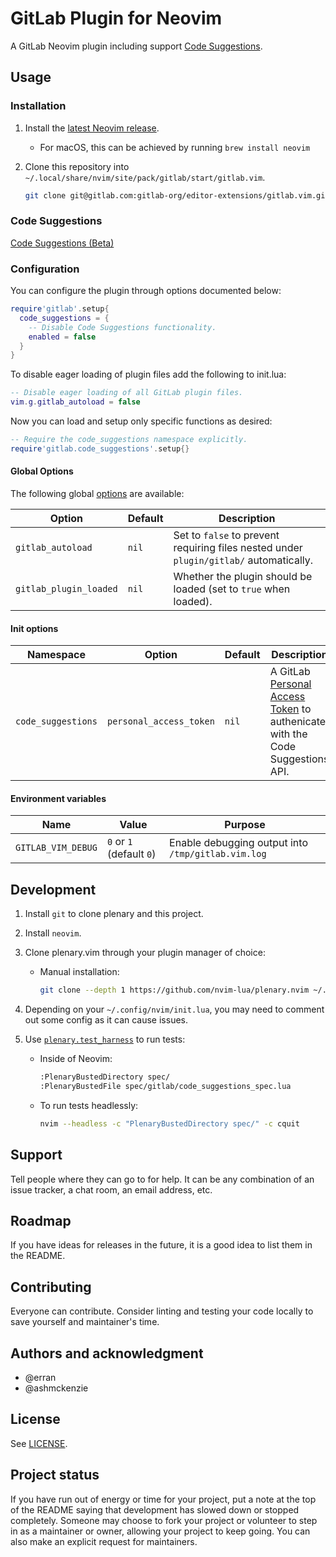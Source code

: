 # GitLab Plugin for Neovim

A GitLab Neovim plugin including support [Code Suggestions](#code-suggestions).

## Usage

### Installation

1. Install the [latest Neovim release](https://github.com/neovim/neovim/releases/latest).

    - For macOS, this can be achieved by running `brew install neovim`

2. Clone this repository into `~/.local/share/nvim/site/pack/gitlab/start/gitlab.vim`.

    ```sh
    git clone git@gitlab.com:gitlab-org/editor-extensions/gitlab.vim.git ~/.local/share/nvim/site/pack/gitlab/start/gitlab.vim
    ```

### Code Suggestions

[Code Suggestions (Beta)](https://docs.gitlab.com/ee/user/project/repository/code_suggestions.html)

### Configuration

You can configure the plugin through options documented below:

```lua
require'gitlab'.setup{
  code_suggestions = {
    -- Disable Code Suggestions functionality.
    enabled = false
  }
}
```

To disable eager loading of plugin files add the following to init.lua:

```lua
-- Disable eager loading of all GitLab plugin files.
vim.g.gitlab_autoload = false
```

Now you can load and setup only specific functions as desired:

```lua
-- Require the code_suggestions namespace explicitly.
require'gitlab.code_suggestions'.setup{}
```

#### Global Options

The following global [options](https://neovim.io/doc/user/options.html) are available:

| Option                 | Default | Description                                                                            |
|------------------------|---------|----------------------------------------------------------------------------------------|
| `gitlab_autoload`      | `nil`   | Set to `false` to prevent requiring files nested under `plugin/gitlab/` automatically. |
| `gitlab_plugin_loaded` | `nil`   | Whether the plugin should be loaded (set to `true` when loaded).                       |

#### Init options

| Namespace              | Option                  | Default | Description                                                                          |
|------------------------|-------------------------|---------|--------------------------------------------------------------------------------------|
| `code_suggestions`     | `personal_access_token` | `nil`   | A GitLab [Personal Access Token][] to authenicate with the Code Suggestions API.     |

#### Environment variables

| Name               | Value                    | Purpose |
|--------------------|--------------------------|---------|
| `GITLAB_VIM_DEBUG` | `0` or `1` (default `0`) | Enable debugging output into `/tmp/gitlab.vim.log` |

## Development

1. Install `git` to clone plenary and this project.
2. Install `neovim`.
3. Clone plenary.vim through your plugin manager of choice:
   * Manual installation:

     ```sh
     git clone --depth 1 https://github.com/nvim-lua/plenary.nvim ~/.local/share/nvim/site/pack/vendor/start/plenary.nvim
     ```

4. Depending on your `~/.config/nvim/init.lua`, you may need to comment out some
   config as it can cause issues.
5. Use [`plenary.test_harness`](https://github.com/nvim-lua/plenary.nvim#plenarytest_harness) to run tests:
   * Inside of Neovim:

     ```sh
     :PlenaryBustedDirectory spec/
     :PlenaryBustedFile spec/gitlab/code_suggestions_spec.lua
     ```

   * To run tests headlessly:

     ```sh
     nvim --headless -c "PlenaryBustedDirectory spec/" -c cquit
     ```

## Support

Tell people where they can go to for help. It can be any combination of an issue tracker, a chat room, an email address, etc.

## Roadmap

If you have ideas for releases in the future, it is a good idea to list them in the README.

## Contributing

Everyone can contribute. Consider linting and testing your code locally to save yourself and maintainer's time.

## Authors and acknowledgment

- @erran
- @ashmckenzie

## License

See [LICENSE](./LICENSE).

## Project status

If you have run out of energy or time for your project, put a note at the top of the README saying that development has slowed down or stopped completely. Someone may choose to fork your project or volunteer to step in as a maintainer or owner, allowing your project to keep going. You can also make an explicit request for maintainers.

[Personal Access Token]: https://docs.gitlab.com/ee/user/project/repository/code_suggestions.html#enable-code-suggestions-in-your-gitlab-saas-account "Enable Code Suggestions with a Personal Access Token"
